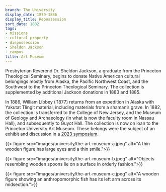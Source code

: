 ```yaml
---
branch: The University
display_date: 1879-1886
display_title: Repossession
sort_date: 1882
tags:
- missions
- cultural property
- dispossession
- Sheldon Jackson
- campus
title: Art Museum
---
```


Presbyterian Reverend Dr. Sheldon Jackson, a graduate from the Princeton Theological Seminary, begins to donate Native American cultural belongings mostly from Alaska, the Pacific Northwest Coast, and the Southwest to the Princeton Theological Seminary. The collection is supplemented by additional Jackson donations in 1883 and 1885.

In 1886, William Libbey (‘1877) returns from an expedition in Alaska with Yakutat Tlingit material, including materials from a shaman’s grave. In 1882, the collection is transferred to the College of New Jersey, and the Museum of Geology and Archaeology (in what is now the faculty room in Nassau Hall), and subsequently to Guyot Hall. The collection is now on loan to the Princeton University Art Museum. These belongs were the subject of an exhibit and discussion in a [2023 symposium](https://humanities.princeton.edu/event/tlingit-art-spirit-and-ancestry-healing-histories-of-dispossession/).


{{< figure src="images/university/the-art-museum-a.jpeg" alt="A thin wooden figure has large eyes and a thin smile.">}}


{{< figure src="images/university/the-art-museum-b.jpeg" alt="Objects resembling wooden spoons lie on a surface in orderly fashion.">}}


{{< figure src="images/university/the-art-museum-c.jpeg" alt="A wooden figure showing an anthropomorphic fish has its left arm across its midsection.">}}
